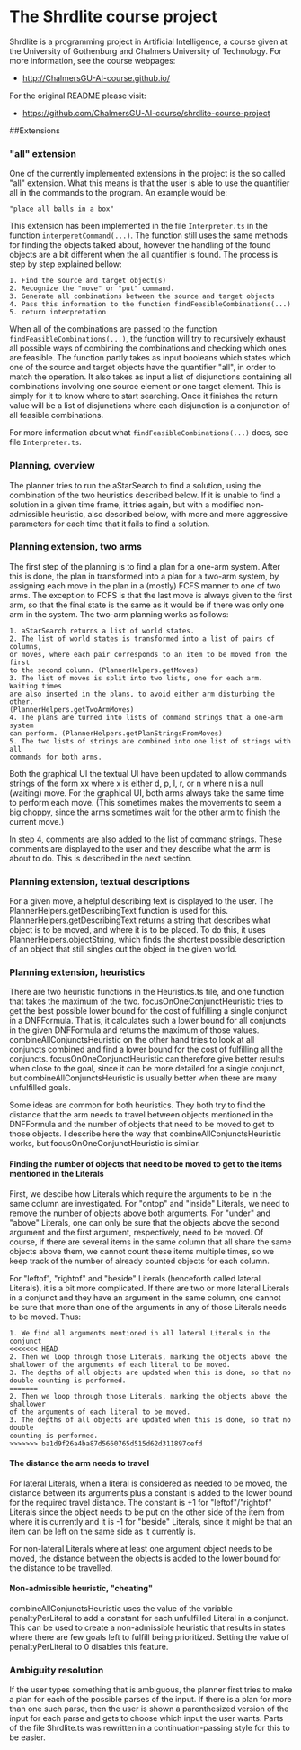 The Shrdlite course project
============================

Shrdlite is a programming project in Artificial Intelligence, a course given
at the University of Gothenburg and Chalmers University of Technology.
For more information, see the course webpages:

- <http://ChalmersGU-AI-course.github.io/>

For the original README please visit:

- <https://github.com/ChalmersGU-AI-course/shrdlite-course-project>

##Extensions

### "all" extension
One of the currently implemented extensions in the project is the so called
"all" extension. What this means is that the user is able to use the quantifier
all in the commands to the program. An example would be:

```
"place all balls in a box"
```

This extension has been implemented in the file `Interpreter.ts` in the function
`interperetCommand(...)`. The function still uses the same methods for finding the
objects talked about, however the handling of the found objects are a bit different
when the all quantifier is found. The process is step by step explained bellow:

```
1. Find the source and target object(s)
2. Recognize the "move" or "put" command.
3. Generate all combinations between the source and target objects
4. Pass this information to the function findFeasibleCombinations(...)
5. return interpretation
```

When all of the combinations are passed to the function `findFeasibleCombinations(...)`,
the function will try to recursively exhaust all possible ways of combining the combinations
and checking which ones are feasible. The function partly takes as input booleans which
states which one of the source and target objects have the quantifier "all", in order to match the operation.
It also takes as input a list of disjunctions containing all combinations
involving one source element or one target element. This is simply for it to know
where to start searching. Once it finishes the return value will be a list of disjunctions
where each disjunction is a conjunction of all feasible combinations.

For more information about what `findFeasibleCombinations(...)` does, see file
`Interpreter.ts`.



### Planning, overview

The planner tries to run the aStarSearch to find a solution, using the combination of the two heuristics described below. If it is unable to find a solution in a given time frame, it tries again, but with a modified non-admissible heuristic, also described below, with more and more aggressive parameters for each time that it fails to find a solution.

### Planning extension, two arms
The first step of the planning is to find a plan for a one-arm system. After this is done, the plan in transformed into a plan for a two-arm system, by assigning each move in the plan in a (mostly) FCFS manner to one of two arms. The exception to FCFS is that the last move is always given to the first arm, so that the final state is the same as it would be if there was only one arm in the system. The two-arm planning works as follows:

```
1. aStarSearch returns a list of world states.
2. The list of world states is transformed into a list of pairs of columns,
or moves, where each pair corresponds to an item to be moved from the first
to the second column. (PlannerHelpers.getMoves)
3. The list of moves is split into two lists, one for each arm. Waiting times
are also inserted in the plans, to avoid either arm disturbing the other.
(PlannerHelpers.getTwoArmMoves)
4. The plans are turned into lists of command strings that a one-arm system
can perform. (PlannerHelpers.getPlanStringsFromMoves)
5. The two lists of strings are combined into one list of strings with all
commands for both arms.
```

Both the graphical UI the textual UI have been updated to allow commands strings of the form xx where x is either  d, p, l, r, or n where n is a null (waiting) move. For the graphical UI, both arms always take the same time to perform each move. (This sometimes makes the movements to seem a big choppy, since the arms sometimes wait for the other arm to finish the current move.)


In step 4, comments are also added to the list of command strings. These comments are displayed to the user and they describe what the arm is about to do. This is described in the next section.

### Planning extension, textual descriptions
For a given move, a helpful describing text is displayed to the user. The PlannerHelpers.getDescribingText function is used for this. PlannerHelpers.getDescribingText returns a string that describes what object is to be moved, and where it is to be placed. To do this, it uses PlannerHelpers.objectString, which finds the shortest possible description of an object that still singles out the object in the given world.

### Planning extension, heuristics
There are two heuristic functions in the Heuristics.ts file, and one function that takes the maximum of the two. focusOnOneConjunctHeuristic tries to get the best possible lower bound for the cost of fulfilling a single conjunct in a DNFFormula. That is, it calculates such a lower bound for all conjuncts in the given DNFFormula and returns the maximum of those values. combineAllConjunctsHeuristic on the other hand tries to look at all conjuncts combined and find a lower bound for the cost of fulfilling all the conjuncts. focusOnOneConjunctHeuristic can therefore give better results when close to the goal, since it can be more detailed for a single conjunct, but combineAllConjunctsHeuristic is usually better when there are many unfulfilled goals.

Some ideas are common for both heuristics. They both try to find the distance that the arm needs to travel between objects mentioned in the DNFFormula and the number of objects that need to be moved to get to those objects. I describe here the way that combineAllConjunctsHeuristic works, but focusOnOneConjunctHeuristic is similar.

#### Finding the number of objects that need to be moved to get to the items mentioned in the Literals
First, we descibe how Literals which require the arguments to be in the same column are investigated. For "ontop" and "inside" Literals, we need to remove the number of objects above both arguments. For "under" and "above" Literals, one can only be sure that the objects above the second argument and the first argument, respectively, need to be moved. Of course, if there are several items in the same column that all share the same objects above them, we cannot count these items multiple times, so we keep track of the number of already counted objects for each column.

For "leftof", "rightof" and "beside" Literals (henceforth called lateral Literals), it is a bit more complicated. If there are two or more lateral Literals in a conjunct and they have an argument in the same column, one cannot be sure that more than one of the arguments in any of those Literals needs to be moved. Thus:

```
1. We find all arguments mentioned in all lateral Literals in the conjunct
<<<<<<< HEAD
2. Then we loop through those Literals, marking the objects above the shallower of the arguments of each literal to be moved.
3. The depths of all objects are updated when this is done, so that no double counting is performed.
=======
2. Then we loop through those Literals, marking the objects above the shallower
of the arguments of each literal to be moved.
3. The depths of all objects are updated when this is done, so that no double
counting is performed.
>>>>>>> ba1d9f26a4ba87d5660765d515d62d311897cefd
```

#### The distance the arm needs to travel
For lateral Literals, when a literal is considered as needed to be moved, the distance between its arguments plus a constant is added to the lower bound for the required travel distance. The constant is +1 for "leftof"/"rightof" Literals since the object needs to be put on the other side of the item from where it is currently and it is -1 for "beside" Literals, since it might be that an item can be left on the same side as it currently is.

For non-lateral Literals where at least one argument object needs to be moved, the distance between the objects is added to the lower bound for the distance to be travelled.

#### Non-admissible heuristic, "cheating"
combineAllConjunctsHeuristic uses the value of the variable penaltyPerLiteral to add a constant for each unfulfilled Literal in a conjunct. This can be used to create a non-admissible heuristic that results in states where there are few goals left to fulfill being prioritized. Setting the value of penaltyPerLiteral to 0 disables this feature.

### Ambiguity resolution
If the user types something that is ambiguous, the planner first tries to make a plan for each of the possible parses of the input. If there is a plan for more than one such parse, then the user is shown a parenthesized version of the input for each parse and gets to choose which input the user wants. Parts of the file Shrdlite.ts was rewritten in a continuation-passing style for this to be easier.
